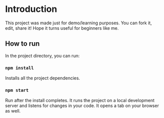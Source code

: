 # Introduction

This project was made just for demo/learning purposes. You can fork it, edit, share it! Hope it turns useful for beginners like me.

## How to run

In the project directory, you can run:

### `npm install`

Installs all the project dependencies.

### `npm start`

Run after the install completes. It runs the project on a local development server and listens for changes in your code. It opens a tab on your browser as well.
